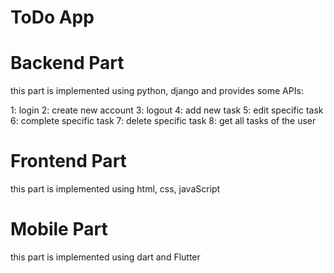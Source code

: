 # ToDo App

# Backend Part
this part is implemented using python, django and provides some APIs:

  1: login
  2: create new account
  3: logout
  4: add new task
  5: edit specific task
  6: complete specific task
  7: delete specific task 
  8: get all tasks of the user

# Frontend Part
this part is implemented using html, css, javaScript

# Mobile Part
this part is implemented using dart and Flutter 
